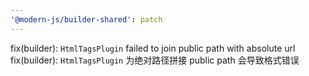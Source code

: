 ```yaml
---
'@modern-js/builder-shared': patch
---
```


fix(builder): `HtmlTagsPlugin` failed to join public path with absolute url
fix(builder): `HtmlTagsPlugin` 为绝对路径拼接 public path 会导致格式错误
